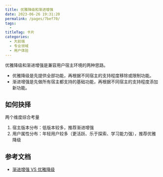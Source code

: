```yaml
---
title: 优雅降级和渐进增强
date: 2023-06-26 19:31:20
permalink: /pages/7bef70/
tags: 
  - 
titleTag: 卡片
categories: 
  - 大前端
  - 专业领域
  - 用户体验
---
```


优雅降级和渐进增强是兼容用户宿主环境的两种思路。

- 优雅降级是先提供全部功能，再根据不同宿主的支持程度移除或限制功能。
- 渐进增强是先做所有宿主都支持的基础功能，再根据不同宿主的支持程度添加新功能。

## 如何抉择

两个维度综合考量
1. 宿主版本分布：低版本较多，推荐渐进增强
2. 用户属性分布：年轻用户较多（更活跃、乐于探索、学习能力强），推荐优雅降级


## 参考文档

- [渐进增强 VS 优雅降级](https://www.jianshu.com/p/d313f1108862)
